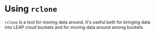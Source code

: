 # Using `rclone` 

`rclone` is a tool for moving data around. It's useful both for bringing data into LEAP cloud buckets and 
for moving data around among buckets 

